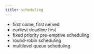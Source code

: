 ```yaml
---
title: scheduling
---
```


- first come, first served
- earliest deadline first
- fixed priority pre-emptive scheduling
- round-robin scheduling
- multilevel queue scheduling
